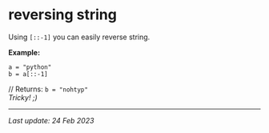 # reversing string

Using `[::-1]` you can easily reverse string. 

__Example:__

```
a = "python"
b = a[::-1]
```
// Returns:
``` b = "nohtyp" ```\
_Tricky! ;)_

---
_Last update: 24 Feb 2023_ 